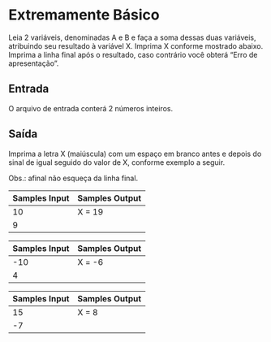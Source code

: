 # Extremamente Básico

Leia 2 variáveis, denominadas A e B e faça a soma dessas duas variáveis, atribuindo seu resultado à variável X. Imprima X conforme mostrado abaixo. Imprima a linha final após o resultado, caso contrário você obterá “Erro de apresentação”.

## Entrada
O arquivo de entrada conterá 2 números inteiros.

## Saída
Imprima a letra X (maiúscula) com um espaço em branco antes e depois do sinal de igual seguido do valor de X, conforme exemplo a seguir.

Obs.: afinal não esqueça da linha final.

| Samples Input | Samples Output |
|---------------|----------------|
| 10            | X = 19         |
| 9             |                |

| Samples Input | Samples Output |
|---------------|----------------|
| -10           | X = -6         |
| 4             |                |

| Samples Input | Samples Output |
|---------------|----------------|
| 15            | X = 8          |
| -7            |                |
